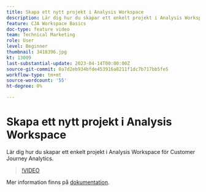 ```yaml
---
title: Skapa ett nytt projekt i Analysis Workspace
description: Lär dig hur du skapar ett enkelt projekt i Analysis Workspace för Customer Journey Analytics.
feature: CJA Workspace Basics
doc-type: feature video
team: Technical Marketing
role: User
level: Beginner
thumbnail: 3418396.jpg
kt: 13009
last-substantial-update: 2023-04-14T00:00:00Z
source-git-commit: 0a7d2eb934bfde453916a8211f1dc7b717bb5fe5
workflow-type: tm+mt
source-wordcount: '55'
ht-degree: 0%

---
```


# Skapa ett nytt projekt i Analysis Workspace

Lär dig hur du skapar ett enkelt projekt i Analysis Workspace för Customer Journey Analytics.

>[!VIDEO](https://video.tv.adobe.com/v/3418396/?learn=on&quality=12)

Mer information finns på [dokumentation](https://experienceleague.adobe.com/docs/analytics-platform/using/cja-workspace/perform-basic-analysis.html).
